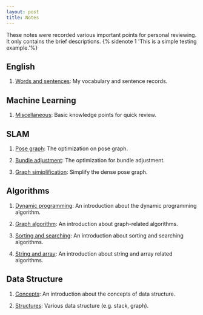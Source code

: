 ```yaml
---
layout: post
title: Notes
---
```

These notes were recorded various important points for personal reviewing. It only contains the brief descriptions. {% sidenote 1 'This is a simple testing example.'%}

## English

1. [Words and sentences](english/words/): My vocabulary and sentence records.

## Machine Learning

1. [Miscellaneous](machine_learning/miscellaneous): Basic knowledge points for quick review.

## SLAM

1. [Pose graph](slam/pose_graph): The optimization on pose graph.

2. [Bundle adjustment](slam/bundle_adjustment): The optimization for bundle adjustment.

3. [Graph simiplification](slam/graph_simplification): Simplify the dense pose graph.

## Algorithms

1. [Dynamic programming](algorithm/dp/): An introduction about the dynamic programming algorithm. 

2. [Graph algorithm](algorithm/graph_algorithm/): An introduction about graph-related algorithms.

3. [Sorting and searching](algorithm/sorting_and_searching/): An introduction about sorting and searching algorithms.

4. [String and array](algorithm/string_and_array/): An introduction about string and array related algorithms.

## Data Structure

1. [Concepts](data_structure/concepts/): An introduction about the concepts of data structure.
 
1. [Structures](data_structure/structures/): Various data structure (e.g. stack, graph). 
